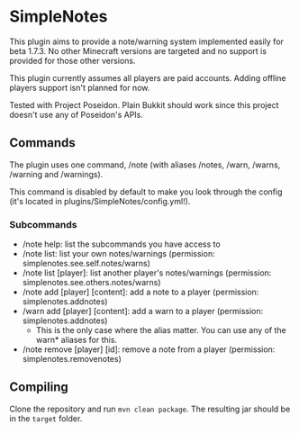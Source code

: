 # SimpleNotes

This plugin aims to provide a note/warning system implemented easily for beta 1.7.3. No other Minecraft versions are targeted and no support is provided for those other versions.

This plugin currently assumes all players are paid accounts. Adding offline players support isn't planned for now.

Tested with Project Poseidon. Plain Bukkit should work since this project doesn't use any of Poseidon's APIs.

## Commands

The plugin uses one command, /note (with aliases /notes, /warn, /warns, /warning and /warnings).

This command is disabled by default to make you look through the config (it's located in plugins/SimpleNotes/config.yml!).

### Subcommands

- /note help: list the subcommands you have access to
- /note list: list your own notes/warnings (permission: simplenotes.see.self.notes/warns)
- /note list [player]: list another player's notes/warnings (permission: simplenotes.see.others.notes/warns)
- /note add [player] [content]: add a note to a player (permission: simplenotes.addnotes)
- /warn add [player] [content]: add a warn to a player (permission: simplenotes.addnotes)
  - This is the only case where the alias matter. You can use any of the warn* aliases for this.
- /note remove [player] [id]: remove a note from a player (permission: simplenotes.removenotes)

## Compiling

Clone the repository and run `mvn clean package`. The resulting jar should be in the `target` folder.